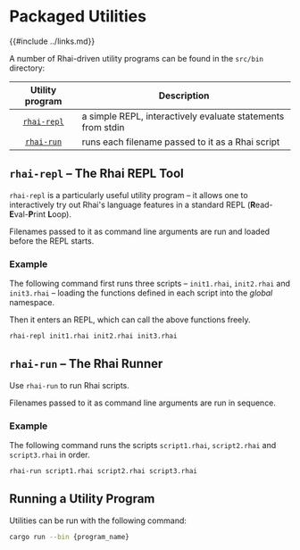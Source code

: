 Packaged Utilities
==================

{{#include ../links.md}}

A number of Rhai-driven utility programs can be found in the `src/bin` directory:

|                 Utility program                  | Description                                                 |
| :----------------------------------------------: | ----------------------------------------------------------- |
| [`rhai-repl`]({{repoHome}}/src/bin/rhai-repl.rs) | a simple REPL, interactively evaluate statements from stdin |
|  [`rhai-run`]({{repoHome}}/src/bin/rhai-run.rs)  | runs each filename passed to it as a Rhai script            |


`rhai-repl` &ndash; The Rhai REPL Tool
-------------------------------------

`rhai-repl` is a particularly useful utility program &ndash; it allows one to interactively
try out Rhai's language features in a standard REPL (**R**ead-**E**val-**P**rint **L**oop).

Filenames passed to it as command line arguments are run and loaded before the REPL starts.

### Example

The following command first runs three scripts &ndash; `init1.rhai`, `init2.rhai` and
`init3.rhai` &ndash; loading the functions defined in each script into the _global_
namespace.

Then it enters an REPL, which can call the above functions freely.

```bash
rhai-repl init1.rhai init2.rhai init3.rhai
```


`rhai-run` &ndash; The Rhai Runner
---------------------------------

Use `rhai-run` to run Rhai scripts.

Filenames passed to it as command line arguments are run in sequence.

### Example

The following command runs the scripts `script1.rhai`, `script2.rhai` and `script3.rhai`
in order.

```bash
rhai-run script1.rhai script2.rhai script3.rhai
```


Running a Utility Program
-------------------------

Utilities can be run with the following command:

```bash
cargo run --bin {program_name}
```
